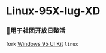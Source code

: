 # Linux-95X-lug-XD 
### 🎉用于社团开放日整活  

fork <a href="https://demo.themesberg.com/windows-95-ui-kit/">Windows 95 UI Kit</a>
`linux`


